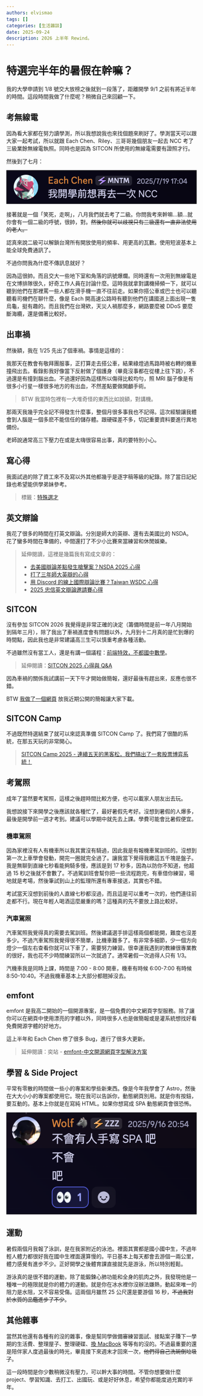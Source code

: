 ```yaml
---
authors: elvismao
tags: []
categories: [生活雜談]
date: 2025-09-24
description: 2026 上半年 Rewind。
---
```


# 特選完半年的暑假在幹嘛？

我的大學申請到 1/8 號交大放榜之後就到一段落了，距離開學 9/1 之前有將近半年的時間。這段時間我做了什麼呢？稍微自己來回顧一下。

## 考無線電

因為看大家都在努力讀學測，所以我想說我也來找個題來刷好了。學測當天可以跟大家一起考試，所以就跟 Each Chen、Riley、三哥哥幾個朋友一起去 NCC 考了三級業餘無線電執照。同時也是因為 SITCON 所使用的無線電需要有證照才行。

然後到了七月：

![我開學前想再去一次 NCC](image.webp)

接著就是一個「笑死，走啊」，八月我們就去考了二級。你問我考來幹嘛...額...就你會有一個二級的呼號，很帥，對。~~然後你就可以歧視只有三級還有一直非法使用的老人。~~

認真來說二級可以解鎖台灣所有開放使用的頻率、用更高的瓦數。使用短波基本上能全球免費通訊了。

不過你問我為什麼不傳訊息就好？

因為這很帥。而且交大一些地下室和角落的訊號爆爛。同時還有一次用到無線電是在文博排隊很久，好奇工作人員在討論什麼。這時我就拿對講機掃頻一下，就可以聽到他們在那裡罵一些人都在滑手機一直不往前走。如果你搭公車或巴士也可以聽聽看司機們在聊什麼，像是 Each 開高速公路時有聽到他們在講國道上面出現一隻烏龜，挺有趣的。而且我們在台灣欸，天災人禍那麼多，網路要麼被 DDoS 要麼斷海纜，還是備著比較好。

## 出車禍

然後額，我在 1/25 先出了個車禍。事情是這樣的：

我那天在教會有敬拜團服事，正打算走去搭公車，結果綠燈過馬路時被右轉的機車撞飛出去。看錄影我好像當下反射做了個護身（畢竟沒事都在從樓上往下跳），不過還是有撞到腦出血。不過還好因為這樣所以傷得比較均勻，照 MRI 腦子像是有很多小行星一樣很多地方的有出血，不然差點要做開顱手術。

> BTW 我當時包裡有一大堆奇怪的東西比如說額，對講機。

那兩天我幾乎完全記不得發生什麼事，整個月很多事我也不記得。這次經驗讓我體會到人腦是一個多麽不能信任的儲存體。跟硬碟差不多，切記重要資料要進行異地備份。

老師說通常高三下壓力在或是太嗨很容易出事，真的要特別小心。

## 寫心得

我面試過的除了資工來不及寫以外其他都幾乎是逐字稿等級的紀錄。除了當日記紀錄也希望能供學弟妹參考。

> 標籤：[特殊選才](https://emtech.cc/tag/%E7%89%B9%E6%AE%8A%E9%81%B8%E6%89%8D)

## 英文辯論

我花了很多的時間在打英文辯論。分別是師大的英辯、還有去美國比的 NSDA。花了蠻多時間在準備的，中間還打了不少小比賽來當練習和休閒娛樂。

> 延伸閱讀，這裡是幾篇我有寫成文章的：
> * [去美國辯論差點發生槍擊案？NSDA 2025 心得](https://emtech.cc/p/nsda2025/)
> * [打了三年師大英辯的心得](https://emtech.cc/p/debate-ntnu/)
> * [用 Discord 的線上國際辯論比賽？Taiwan WSDC 心得](https://emtech.cc/p/debate-twwsdc/)
> * [2025 忠信英文辯論邀請賽心得](https://emtech.cc/p/debate-chungHsin/)

## SITCON

沒有參加 SITCON 2026 我覺得是非常正確的決定（籌備時間是前一年八月開始到隔年三月），除了我出了車禍進度會有問題以外，九月到十二月真的是忙到爆的時間點，因此我也是非常建議高三生可以慎重考慮各種活動。

不過雖然沒有當工人，還是有講一個議程：[前端特效，不都國中數學](https://sitcon.org/2025/agenda/aa71e5/)。

> 延伸閱讀：[SITCON 2025 心得與 Q&A](https://emtech.cc/p/SITCON-2025/)

因為車禍的關係我試講前一天下午才開始做簡報，還好最後有趕出來，反應也很不錯。

BTW [我做了一個網頁](https://g.elvismao.com/slides/) 放我近期公開的簡報讓大家下載。

## SITCON Camp

不過既然特選結束了就可以來認真準備 SITCON Camp 了。我們寫了很酷的系統，在那五天玩的非常開心。

> [SITCON Camp 2025 - 連續五天的黑客松，我們搞出了一套股票博弈系統！](https://emtech.cc/p/SITCON-camp-2025)

## 考駕照

成年了當然要考駕照，這樣之後趕時間比較方便，也可以載家人朋友出去玩。

我想說接下來開學之後應該就各種忙了，最好暑假先考好。沒想到暑假的人爆多，最後是開學前一週才考到。建議可以學期中就先去上課。學費可能會比暑假便宜。

### 機車駕照

因為家裡沒有人有機車所以我其實沒有騎過，因此我是有報機車駕訓班的。沒想到第一次上車學會發動，開完一圈就完全過了。讓我當下覺得我繳這五千塊是盤子。我是無聊到直線七秒看能夠騎多慢，應該是到 17 秒多，因為以防你不知道，他超過 15 秒之後就不會數了。不過駕訓班會幫你把一些流程跑完，有車借你練習，場地就是考場，然後筆試到山上的監理所還有專車接送，其實也不錯。

考試當天沒想到前後的人直線七秒都沒過，而且這是可以重考一次的，他們連往前走都不行。現在年輕人喝酒這麼嚴重的嗎？這種真的先不要放上路比較好。

### 汽車駕照

汽車駕照我覺得真的需要去駕訓班。然後建議選手排這樣兩個都能開，難度也沒差多少。不過汽車駕照我覺得很不簡單，比機車難多了。有非常多細節，少一個方向燈少一個左右查看你就可以下車了，需要努力練習。很幸運我遇到的教練很專業教的很好，我也花不少時間練習所以一次就過了。通常暑假一次過得人只有 1/3。

汽機車我是同時上課，時間是 7:00 - 8:00 開車，機車有時候 6:00-7:00 有時候 8:50-10:40。不過我機車基本上大部分都翹掉沒去。

## emfont

emfont 是我高二開始的一個開源專案，是一個免費的中文網頁字型服務。除了讓你可以在網頁中使用漂亮的字體以外，同時很多人也是做簡報或是灌系統想找好看免費開源字體的好地方。

這上半年和 Each Chen 修了很多 Bug，進行了很多大更新。

> 延伸閱讀：奕站 - [emfont-中文開源網頁字型解決方案](https://www.iach.cc/free-webfont/)

## 學習 & Side Project

平常有零散的時間做一些小的專案和學些新東西。像是今年我學會了 Astro，然後在大大小小的專案都使用它。現在我可以告訴你，動態網頁別用。就是你有按鈕，要互動的。基本上你就是在寫純 HTML。如果你想寫成 SPA 動態網頁會很恐怖。

![不會有人手寫 SPA 吧](image-1.webp)

## 運動

暑假兩個月我報了泳訓，是在我家附近的泳池。裡面其實都是國小國中生，不過年輕人體力都很好我在國中生裡面還算慢的。平日基本上每天都會去游個一兩公里，體力感覺有進步不少。正好開學之後體育課直接就先是游泳，所以特別輕鬆。

游泳真的是很不錯的運動，除了能鍛鍊心肺功能和全身的肌肉之外，我發現他是一種唯一的極限就是你的體力的運動。就是你在冰水裡你沒辦法嫌熱，動起來唯一的阻力是水阻，又不容易受傷。這兩個月雖然 25 公尺還是要游個 16 秒，~~不過我對於水質的品鑑進步了不少~~。

## 其他雜事

當然其他還有各種有的沒的雜事，像是幫同學做備審練習面試、接點案子賺下一學期的生活費、整理屋子、整理硬碟、[換 MacBook](https://emtech.cc/p/win-macbook/) 等等有的沒的。不過最重要的還是陪伴家人度過最後的時光，畢竟接下來週末才回來一次，~~他們得自己洗碗倒垃圾了~~。

這一段時間是你少數稍微沒有壓力，可以幹大事的時間。不管你想要做什麼 project、學習知識、去打工、出國玩、或是好好休息，希望你都能度過充實的半年。